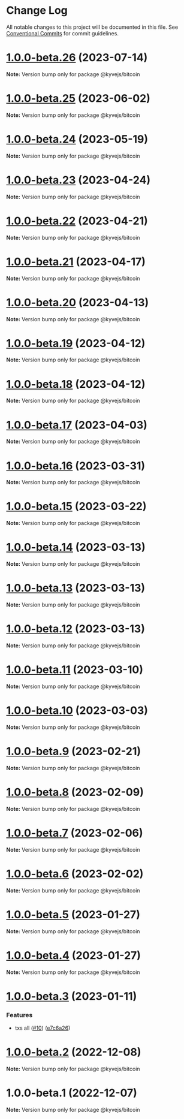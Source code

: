 # Change Log

All notable changes to this project will be documented in this file.
See [Conventional Commits](https://conventionalcommits.org) for commit guidelines.

# [1.0.0-beta.26](https://github.com/KYVENetwork/kyvejs/compare/@kyvejs/bitcoin@1.0.0-beta.25...@kyvejs/bitcoin@1.0.0-beta.26) (2023-07-14)

**Note:** Version bump only for package @kyvejs/bitcoin

# [1.0.0-beta.25](https://github.com/KYVENetwork/kyvejs/compare/@kyvejs/bitcoin@1.0.0-beta.24...@kyvejs/bitcoin@1.0.0-beta.25) (2023-06-02)

**Note:** Version bump only for package @kyvejs/bitcoin

# [1.0.0-beta.24](https://github.com/KYVENetwork/kyvejs/compare/@kyvejs/bitcoin@1.0.0-beta.23...@kyvejs/bitcoin@1.0.0-beta.24) (2023-05-19)

**Note:** Version bump only for package @kyvejs/bitcoin

# [1.0.0-beta.23](https://github.com/KYVENetwork/kyvejs/compare/@kyvejs/bitcoin@1.0.0-beta.22...@kyvejs/bitcoin@1.0.0-beta.23) (2023-04-24)

**Note:** Version bump only for package @kyvejs/bitcoin

# [1.0.0-beta.22](https://github.com/KYVENetwork/kyvejs/compare/@kyvejs/bitcoin@1.0.0-beta.21...@kyvejs/bitcoin@1.0.0-beta.22) (2023-04-21)

**Note:** Version bump only for package @kyvejs/bitcoin

# [1.0.0-beta.21](https://github.com/KYVENetwork/kyvejs/compare/@kyvejs/bitcoin@1.0.0-beta.20...@kyvejs/bitcoin@1.0.0-beta.21) (2023-04-17)

**Note:** Version bump only for package @kyvejs/bitcoin

# [1.0.0-beta.20](https://github.com/KYVENetwork/kyvejs/compare/@kyvejs/bitcoin@1.0.0-beta.19...@kyvejs/bitcoin@1.0.0-beta.20) (2023-04-13)

**Note:** Version bump only for package @kyvejs/bitcoin

# [1.0.0-beta.19](https://github.com/KYVENetwork/kyvejs/compare/@kyvejs/bitcoin@1.0.0-beta.18...@kyvejs/bitcoin@1.0.0-beta.19) (2023-04-12)

**Note:** Version bump only for package @kyvejs/bitcoin

# [1.0.0-beta.18](https://github.com/KYVENetwork/kyvejs/compare/@kyvejs/bitcoin@1.0.0-beta.17...@kyvejs/bitcoin@1.0.0-beta.18) (2023-04-12)

**Note:** Version bump only for package @kyvejs/bitcoin

# [1.0.0-beta.17](https://github.com/KYVENetwork/kyvejs/compare/@kyvejs/bitcoin@1.0.0-beta.16...@kyvejs/bitcoin@1.0.0-beta.17) (2023-04-03)

**Note:** Version bump only for package @kyvejs/bitcoin

# [1.0.0-beta.16](https://github.com/KYVENetwork/kyvejs/compare/@kyvejs/bitcoin@1.0.0-beta.15...@kyvejs/bitcoin@1.0.0-beta.16) (2023-03-31)

**Note:** Version bump only for package @kyvejs/bitcoin

# [1.0.0-beta.15](https://github.com/KYVENetwork/kyvejs/compare/@kyvejs/bitcoin@1.0.0-beta.14...@kyvejs/bitcoin@1.0.0-beta.15) (2023-03-22)

**Note:** Version bump only for package @kyvejs/bitcoin

# [1.0.0-beta.14](https://github.com/KYVENetwork/kyvejs/compare/@kyvejs/bitcoin@1.0.0-beta.13...@kyvejs/bitcoin@1.0.0-beta.14) (2023-03-13)

**Note:** Version bump only for package @kyvejs/bitcoin

# [1.0.0-beta.13](https://github.com/KYVENetwork/kyvejs/compare/@kyvejs/bitcoin@1.0.0-beta.12...@kyvejs/bitcoin@1.0.0-beta.13) (2023-03-13)

**Note:** Version bump only for package @kyvejs/bitcoin

# [1.0.0-beta.12](https://github.com/KYVENetwork/kyvejs/compare/@kyvejs/bitcoin@1.0.0-beta.11...@kyvejs/bitcoin@1.0.0-beta.12) (2023-03-13)

**Note:** Version bump only for package @kyvejs/bitcoin

# [1.0.0-beta.11](https://github.com/KYVENetwork/kyvejs/compare/@kyvejs/bitcoin@1.0.0-beta.10...@kyvejs/bitcoin@1.0.0-beta.11) (2023-03-10)

**Note:** Version bump only for package @kyvejs/bitcoin

# [1.0.0-beta.10](https://github.com/KYVENetwork/kyvejs/compare/@kyvejs/bitcoin@1.0.0-beta.9...@kyvejs/bitcoin@1.0.0-beta.10) (2023-03-03)

**Note:** Version bump only for package @kyvejs/bitcoin

# [1.0.0-beta.9](https://github.com/KYVENetwork/kyvejs/compare/@kyvejs/bitcoin@1.0.0-beta.8...@kyvejs/bitcoin@1.0.0-beta.9) (2023-02-21)

**Note:** Version bump only for package @kyvejs/bitcoin

# [1.0.0-beta.8](https://github.com/KYVENetwork/kyvejs/compare/@kyvejs/bitcoin@1.0.0-beta.7...@kyvejs/bitcoin@1.0.0-beta.8) (2023-02-09)

**Note:** Version bump only for package @kyvejs/bitcoin

# [1.0.0-beta.7](https://github.com/KYVENetwork/kyvejs/compare/@kyvejs/bitcoin@1.0.0-beta.6...@kyvejs/bitcoin@1.0.0-beta.7) (2023-02-06)

**Note:** Version bump only for package @kyvejs/bitcoin

# [1.0.0-beta.6](https://github.com/KYVENetwork/kyvejs/compare/@kyvejs/bitcoin@1.0.0-beta.5...@kyvejs/bitcoin@1.0.0-beta.6) (2023-02-02)

**Note:** Version bump only for package @kyvejs/bitcoin

# [1.0.0-beta.5](https://github.com/KYVENetwork/kyvejs/compare/@kyvejs/bitcoin@1.0.0-beta.4...@kyvejs/bitcoin@1.0.0-beta.5) (2023-01-27)

**Note:** Version bump only for package @kyvejs/bitcoin

# [1.0.0-beta.4](https://github.com/KYVENetwork/kyvejs/compare/@kyvejs/bitcoin@1.0.0-beta.3...@kyvejs/bitcoin@1.0.0-beta.4) (2023-01-27)

**Note:** Version bump only for package @kyvejs/bitcoin

# [1.0.0-beta.3](https://github.com/KYVENetwork/kyvejs/compare/@kyvejs/bitcoin@1.0.0-beta.2...@kyvejs/bitcoin@1.0.0-beta.3) (2023-01-11)

### Features

- txs all ([#10](https://github.com/KYVENetwork/kyvejs/issues/10)) ([e7c6a26](https://github.com/KYVENetwork/kyvejs/commit/e7c6a26bfd21a9193fee46b4e137f7998d46fcfd))

# [1.0.0-beta.2](https://github.com/KYVENetwork/kyvejs/compare/@kyvejs/bitcoin@1.0.0-beta.1...@kyvejs/bitcoin@1.0.0-beta.2) (2022-12-08)

**Note:** Version bump only for package @kyvejs/bitcoin

# 1.0.0-beta.1 (2022-12-07)

**Note:** Version bump only for package @kyvejs/bitcoin

